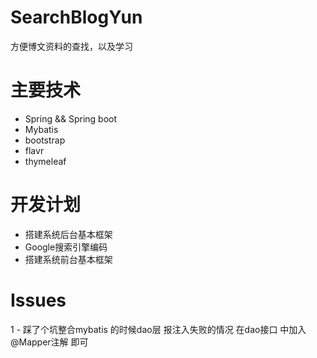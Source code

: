 # SearchBlogYun
  方便博文资料的查找，以及学习

# 主要技术

- Spring && Spring boot
- Mybatis
- bootstrap
- flavr
- thymeleaf

# 开发计划

- 搭建系统后台基本框架
- Google搜索引擎编码
- 搭建系统前台基本框架

# Issues

1 - 踩了个坑整合mybatis 的时候dao层 报注入失败的情况
    在dao接口 中加入 @Mapper注解 即可